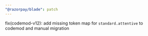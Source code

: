 ```yaml
---
"@razorpay/blade": patch
---
```


fix(codemod-v12): add missing token map for `standard.attentive` to codemod and manual migration
